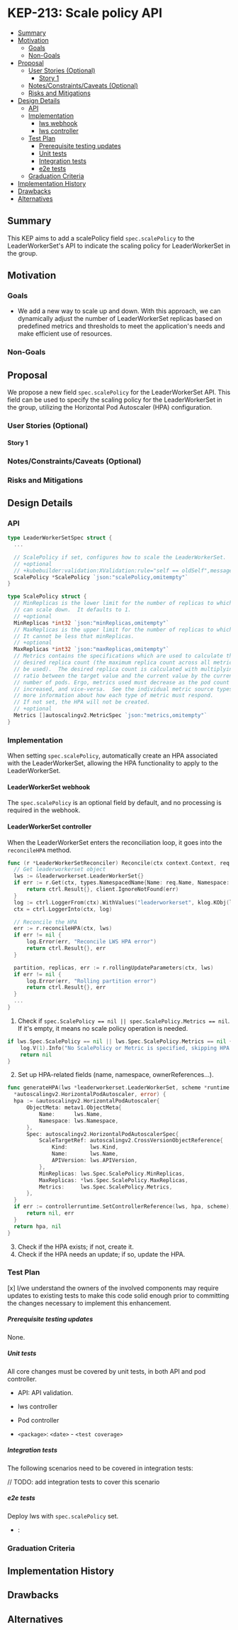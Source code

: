 # KEP-213: Scale policy API

<!--
This is the title of your KEP. Keep it short, simple, and descriptive. A good
title can help communicate what the KEP is and should be considered as part of
any review.
-->

<!--
A table of contents is helpful for quickly jumping to sections of a KEP and for
highlighting any additional information provided beyond the standard KEP
template.

Ensure the TOC is wrapped with
  <code>&lt;!-- toc --&rt;&lt;!-- /toc --&rt;</code>
tags, and then generate with `hack/update-toc.sh`.
-->

<!-- toc -->
- [Summary](#summary)
- [Motivation](#motivation)
  - [Goals](#goals)
  - [Non-Goals](#non-goals)
- [Proposal](#proposal)
  - [User Stories (Optional)](#user-stories-optional)
    - [Story 1](#story-1)
  - [Notes/Constraints/Caveats (Optional)](#notesconstraintscaveats-optional)
  - [Risks and Mitigations](#risks-and-mitigations)
- [Design Details](#design-details)
  - [API](#api)
  - [Implementation](#implementation)
    - [lws webhook](#leaderWorkerSet-webhook)
    - [lws controller](#leaderWorkerSet-controller)
  - [Test Plan](#test-plan)
      - [Prerequisite testing updates](#prerequisite-testing-updates)
      - [Unit tests](#unit-tests)
      - [Integration tests](#integration-tests)
      - [e2e tests](#e2e-tests)
  - [Graduation Criteria](#graduation-criteria)
- [Implementation History](#implementation-history)
- [Drawbacks](#drawbacks)
- [Alternatives](#alternatives)
<!-- /toc -->

## Summary

<!--
This section is incredibly important for producing high-quality, user-focused
documentation such as release notes or a development roadmap. It should be
possible to collect this information before implementation begins, in order to
avoid requiring implementors to split their attention between writing release
notes and implementing the feature itself. KEP editors and SIG Docs
should help to ensure that the tone and content of the `Summary` section is
useful for a wide audience.

A good summary is probably at least a paragraph in length.

Both in this section and below, follow the guidelines of the [documentation
style guide]. In particular, wrap lines to a reasonable length, to make it
easier for reviewers to cite specific portions, and to minimize diff churn on
updates.

[documentation style guide]: https://github.com/kubernetes/community/blob/master/contributors/guide/style-guide.md
-->
This KEP aims to add a scalePolicy field `spec.scalePolicy` to the LeaderWorkerSet's API to indicate the scaling policy for LeaderWorkerSet in the group.

## Motivation

<!--
This section is for explicitly listing the motivation, goals, and non-goals of
this KEP.  Describe why the change is important and the benefits to users. The
motivation section can optionally provide links to [experience reports] to
demonstrate the interest in a KEP within the wider Kubernetes community.

[experience reports]: https://github.com/golang/go/wiki/ExperienceReports
-->

### Goals

<!--
List the specific goals of the KEP. What is it trying to achieve? How will we
know that this has succeeded?
-->
- We add a new way to scale up and down. With this approach, we can dynamically adjust the number of LeaderWorkerSet replicas based on predefined metrics and thresholds to meet the application's needs and make efficient use of resources.

### Non-Goals

<!--
What is out of scope for this KEP? Listing non-goals helps to focus discussion
and make progress.
-->

## Proposal

<!--
This is where we get down to the specifics of what the proposal actually is.
This should have enough detail that reviewers can understand exactly what
you're proposing, but should not include things like API designs or
implementation. What is the desired outcome and how do we measure success?.
The "Design Details" section below is for the real
nitty-gritty.
-->

We propose a new field `spec.scalePolicy` for the LeaderWorkerSet API. 
This field can be used to specify the scaling policy for the LeaderWorkerSet in the group, utilizing the Horizontal Pod Autoscaler (HPA) configuration.

### User Stories (Optional)

<!--
Detail the things that people will be able to do if this KEP is implemented.
Include as much detail as possible so that people can understand the "how" of
the system. The goal here is to make this feel real for users without getting
bogged down.
-->

#### Story 1

### Notes/Constraints/Caveats (Optional)

<!--
What are the caveats to the proposal?
What are some important details that didn't come across above?
Go in to as much detail as necessary here.
This might be a good place to talk about core concepts and how they relate.
-->

### Risks and Mitigations

<!--
What are the risks of this proposal, and how do we mitigate? Think broadly.
For example, consider both security and how this will impact the larger
Kubernetes ecosystem.

How will security be reviewed, and by whom?

How will UX be reviewed, and by whom?

Consider including folks who also work outside the SIG or subproject.
-->

## Design Details

<!--
This section should contain enough information that the specifics of your
change are understandable. This may include API specs (though not always
required) or even code snippets. If there's any ambiguity about HOW your
proposal will be implemented, this is the place to discuss them.
-->

### API
```go
type LeaderWorkerSetSpec struct {
  ...

  // ScalePolicy if set, configures how to scale the LeaderWorkerSet.
  // +optional
  // +kubebuilder:validation:XValidation:rule="self == oldSelf",message="Value is immutable"
  ScalePolicy *ScalePolicy `json:"scalePolicy,omitempty"`
}
```

```go
type ScalePolicy struct {
  // MinReplicas is the lower limit for the number of replicas to which the autoscaler
  // can scale down.  It defaults to 1.
  // +optional
  MinReplicas *int32 `json:"minReplicas,omitempty"`
  // MaxReplicas is the upper limit for the number of replicas to which the autoscaler can scale up.
  // It cannot be less that minReplicas.
  // +optional
  MaxReplicas *int32 `json:"maxReplicas,omitempty"`
  // Metrics contains the specifications which are used to calculate the
  // desired replica count (the maximum replica count across all metrics will
  // be used).  The desired replica count is calculated with multiplying the
  // ratio between the target value and the current value by the current
  // number of pods. Ergo, metrics used must decrease as the pod count is
  // increased, and vice-versa.  See the individual metric source types for
  // more information about how each type of metric must respond.
  // If not set, the HPA will not be created.
  // +optional
  Metrics []autoscalingv2.MetricSpec `json:"metrics,omitempty"`
}
```

### Implementation
When setting `spec.scalePolicy`, automatically create an HPA associated with the LeaderWorkerSet, 
allowing the HPA functionality to apply to the LeaderWorkerSet.
#### LeaderWorkerSet webhook
The `spec.scalePolicy` is an optional field by default, and no processing is required in the webhook.

#### LeaderWorkerSet controller
When the LeaderWorkerSet enters the reconciliation loop, it goes into the `reconcileHPA` method.
```go
func (r *LeaderWorkerSetReconciler) Reconcile(ctx context.Context, req ctrl.Request) (ctrl.Result, error) {
  // Get leaderworkerset object
  lws := &leaderworkerset.LeaderWorkerSet{}
  if err := r.Get(ctx, types.NamespacedName{Name: req.Name, Namespace: req.Namespace}, lws); err != nil {
      return ctrl.Result{}, client.IgnoreNotFound(err)
  }
  log := ctrl.LoggerFrom(ctx).WithValues("leaderworkerset", klog.KObj(lws))
  ctx = ctrl.LoggerInto(ctx, log)

  // Reconcile the HPA
  err := r.reconcileHPA(ctx, lws)
  if err != nil {
      log.Error(err, "Reconcile LWS HPA error")
      return ctrl.Result{}, err
  }

  partition, replicas, err := r.rollingUpdateParameters(ctx, lws)
  if err != nil {
      log.Error(err, "Rolling partition error")
      return ctrl.Result{}, err
  }
  ...
}	
```

1. Check if `spec.ScalePolicy == nil || spec.ScalePolicy.Metrics == nil`. If it's empty, it means no scale policy operation is needed.
```go
if lws.Spec.ScalePolicy == nil || lws.Spec.ScalePolicy.Metrics == nil {
    log.V(1).Info("No ScalePolicy or Metric is specified, skipping HPA reconciling process")
    return nil
}
```
2. Set up HPA-related fields (name, namespace, ownerReferences...).
```go
func generateHPA(lws *leaderworkerset.LeaderWorkerSet, scheme *runtime.Scheme) (
  *autoscalingv2.HorizontalPodAutoscaler, error) {
  hpa := &autoscalingv2.HorizontalPodAutoscaler{
      ObjectMeta: metav1.ObjectMeta{
          Name:      lws.Name,
          Namespace: lws.Namespace,
      },
      Spec: autoscalingv2.HorizontalPodAutoscalerSpec{
          ScaleTargetRef: autoscalingv2.CrossVersionObjectReference{
              Kind:       lws.Kind,
              Name:       lws.Name,
              APIVersion: lws.APIVersion,
          },
          MinReplicas: lws.Spec.ScalePolicy.MinReplicas,
          MaxReplicas: *lws.Spec.ScalePolicy.MaxReplicas,
          Metrics:     lws.Spec.ScalePolicy.Metrics,
      },
  }
  if err := controllerruntime.SetControllerReference(lws, hpa, scheme); err != nil {
      return nil, err
  }
  return hpa, nil
}
```
3. Check if the HPA exists; if not, create it.
4. Check if the HPA needs an update; if so, update the HPA.
### Test Plan

<!--
**Note:** *Not required until targeted at a release.*
The goal is to ensure that we don't accept enhancements with inadequate testing.

All code is expected to have adequate tests (eventually with coverage
expectations). Please adhere to the [Kubernetes testing guidelines][testing-guidelines]
when drafting this test plan.

[testing-guidelines]: https://git.k8s.io/community/contributors/devel/sig-testing/testing.md
-->

[x] I/we understand the owners of the involved components may require updates to
existing tests to make this code solid enough prior to committing the changes necessary
to implement this enhancement.

##### Prerequisite testing updates

<!--
Based on reviewers feedback describe what additional tests need to be added prior
implementing this enhancement to ensure the enhancements have also solid foundations.
-->
None.

##### Unit tests

<!--
In principle every added code should have complete unit test coverage, so providing
the exact set of tests will not bring additional value.
However, if complete unit test coverage is not possible, explain the reason of it
together with explanation why this is acceptable.
-->

<!--
Additionally, for Alpha try to enumerate the core package you will be touching
to implement this enhancement and provide the current unit coverage for those
in the form of:
- <package>: <date> - <current test coverage>
The data can be easily read from:
https://testgrid.k8s.io/sig-testing-canaries#ci-kubernetes-coverage-unit

This can inform certain test coverage improvements that we want to do before
extending the production code to implement this enhancement.
-->

All core changes must be covered by unit tests, in both API and pod controller.
- API: API validation.
- lws controller
- Pod controller

- `<package>`: `<date>` - `<test coverage>`

##### Integration tests

<!--
Integration tests are contained in k8s.io/kubernetes/test/integration.
Integration tests allow control of the configuration parameters used to start the binaries under test.
This is different from e2e tests which do not allow configuration of parameters.
Doing this allows testing non-default options and multiple different and potentially conflicting command line options.
-->

<!--
This question should be filled when targeting a release.
For Alpha, describe what tests will be added to ensure proper quality of the enhancement.

For Beta and GA, add links to added tests together with links to k8s-triage for those tests:
https://storage.googleapis.com/k8s-triage/index.html
-->

The following scenarios need to be covered in integration tests:

// TODO: add integration tests to cover this scenario

##### e2e tests

<!--
This question should be filled when targeting a release.
For Alpha, describe what tests will be added to ensure proper quality of the enhancement.

For Beta and GA, add links to added tests together with links to k8s-triage for those tests:
https://storage.googleapis.com/k8s-triage/index.html

We expect no non-infra related flakes in the last month as a GA graduation criteria.
-->
Deploy lws with `spec.scalePolicy` set.

- <test>: <link to test coverage>

### Graduation Criteria

<!--

Clearly define what it means for the feature to be implemented and
considered stable.

If the feature you are introducing has high complexity, consider adding graduation
milestones with these graduation criteria:
- [Maturity levels (`alpha`, `beta`, `stable`)][maturity-levels]
- [Feature gate][feature gate] lifecycle
- [Deprecation policy][deprecation-policy]

[feature gate]: https://git.k8s.io/community/contributors/devel/sig-architecture/feature-gates.md
[maturity-levels]: https://git.k8s.io/community/contributors/devel/sig-architecture/api_changes.md#alpha-beta-and-stable-versions
[deprecation-policy]: https://kubernetes.io/docs/reference/using-api/deprecation-policy/
-->

## Implementation History

<!--
Major milestones in the lifecycle of a KEP should be tracked in this section.
Major milestones might include:
- the `Summary` and `Motivation` sections being merged, signaling SIG acceptance
- the `Proposal` section being merged, signaling agreement on a proposed design
- the date implementation started
- the first Kubernetes release where an initial version of the KEP was available
- the version of Kubernetes where the KEP graduated to general availability
- when the KEP was retired or superseded
-->

## Drawbacks

<!--
Why should this KEP _not_ be implemented?
-->

## Alternatives

<!--
What other approaches did you consider, and why did you rule them out? These do
not need to be as detailed as the proposal, but should include enough
information to express the idea and why it was not acceptable.
-->